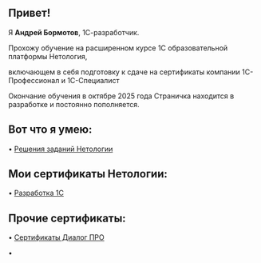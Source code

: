 <h2><strong>Привет!</strong></h2>
<p>Я <strong>Андрей Бормотов</strong>, 1С-разработчик.</p>
Прохожу обучение на расширенном курсе 1С образовательной платформы Нетология,

включающем в себя подготовку к сдаче на сертификаты компании 1С-Профессионал и 1С-Специалист

Окончание обучения в октябре 2025 года
Страничка находится в разработке и постоянно пополняется.

<h2><strong>Вот что я умею:</strong></h2>
</p> <p>&bull; <a href="https://github.com/AndreyBormotov/Netology_Homework/blob/main/README.md">Решения заданий Нетологии</a></p>
<h2><strong>Мои сертификаты Нетологии:</strong></h2>
</p> <p>&bull; <a href="https://github.com/AndreyBormotov/CertificateNetology/blob/main/README.md">Разработка 1С</a></p>
<h2><strong>Прочие сертификаты:</strong></h2>
</p> <p>&bull; <a href="https://github.com/AndreyBormotov/Certificate_DialogPRO/blob/main/README.md">Сертификаты Диалог ПРО</a></p>
<p>&bull;</p>
